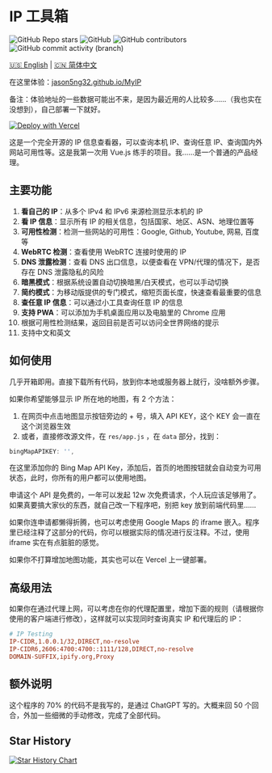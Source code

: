 # IP 工具箱

![GitHub Repo stars](https://img.shields.io/github/stars/jason5ng32/MyIP)
![GitHub](https://img.shields.io/github/license/jason5ng32/MyIP)
![GitHub contributors](https://img.shields.io/github/contributors/jason5ng32/MyIP)
![GitHub commit activity (branch)](https://img.shields.io/github/commit-activity/m/jason5ng32/MyIP)

[🇺🇸 English](README.md) | [🇨🇳 简体中文](README_CN.md)

在这里体验：[jason5ng32.github.io/MyIP](https://jason5ng32.github.io/MyIP/)

备注：体验地址的一些数据可能出不来，是因为最近用的人比较多……（我也实在没想到），自己部署一下就好。

[![Deploy with Vercel](https://vercel.com/button)](https://vercel.com/new/clone?repository-url=https%3A%2F%2Fgithub.com%2Fjason5ng32%2FMyIP&project-name=MyIP&repository-name=MyIP)

这是一个完全开源的 IP 信息查看器，可以查询本机 IP、查询任意 IP、查询国内外网站可用性等。这是我第一次用 Vue.js 练手的项目。我……是一个普通的产品经理。

## 主要功能

1. **看自己的 IP**：从多个 IPv4 和 IPv6 来源检测显示本机的 IP
2. **看 IP 信息**：显示所有 IP 的相关信息，包括国家、地区、ASN、地理位置等
3. **可用性检测**：检测一些网站的可用性：Google, Github, Youtube, 网易, 百度等
4. **WebRTC 检测**：查看使用 WebRTC 连接时使用的 IP
5. **DNS 泄露检测**：查看 DNS 出口信息，以便查看在 VPN/代理的情况下，是否存在 DNS 泄露隐私的风险
6. **暗黑模式**：根据系统设置自动切换暗黑/白天模式，也可以手动切换
7. **简约模式**：为移动版提供的专门模式，缩短页面长度，快速查看最重要的信息
8. **查任意 IP 信息**：可以通过小工具查询任意 IP 的信息
9. **支持 PWA**：可以添加为手机桌面应用以及电脑里的 Chrome 应用
10. 根据可用性检测结果，返回目前是否可以访问全世界网络的提示
11. 支持中文和英文

## 如何使用

几乎开箱即用。直接下载所有代码，放到你本地或服务器上就行，没啥额外步骤。

如果你希望能够显示 IP 所在地的地图，有 2 个方法：

1. 在网页中点击地图显示按钮旁边的 + 号，填入 API KEY，这个 KEY 会一直在这个浏览器生效
2. 或者，直接修改源文件，在 `res/app.js` ，在 `data` 部分，找到：

```javascript
bingMapAPIKEY: '',
```

在这里添加你的 Bing Map API Key，添加后，首页的地图按钮就会自动变为可用状态，此时，你所有的用户都可以使用地图。

申请这个 API 是免费的，一年可以发起 12w 次免费请求，个人玩应该足够用了。如果真要搞大家伙的东西，就自己改一下程序吧，别把 key 放到前端代码里……

如果你连申请都懒得折腾，也可以考虑使用 Google Maps 的 iframe 嵌入。程序里已经注释了这部分的代码，你可以根据实际的情况进行反注释。不过，使用 iframe 实在有点脏脏的感觉。

如果你不打算增加地图功能，其实也可以在 Vercel 上一键部署。


## 高级用法

如果你在通过代理上网，可以考虑在你的代理配置里，增加下面的规则（请根据你使用的客户端进行修改），这样就可以实现同时查询真实 IP 和代理后的 IP：

```ini
# IP Testing
IP-CIDR,1.0.0.1/32,DIRECT,no-resolve
IP-CIDR6,2606:4700:4700::1111/128,DIRECT,no-resolve
DOMAIN-SUFFIX,ipify.org,Proxy
```

## 额外说明

这个程序的 70% 的代码不是我写的，是通过 ChatGPT 写的。大概来回 50 个回合，外加一些细微的手动修改，完成了全部代码。

## Star History

[![Star History Chart](https://api.star-history.com/svg?repos=jason5ng32/MyIP&type=Date)](https://star-history.com/#jason5ng32/MyIP&Date)